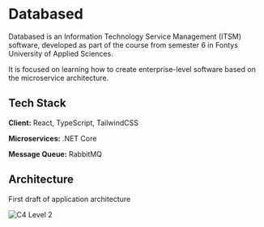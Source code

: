 
# Databased

Databased is an Information Technology Service Management (ITSM) software, developed as part of the course from semester 6 in Fontys University of Applied Sciences.

It is focused on learning how to create enterprise-level software based on the microservice architecture.


## Tech Stack

**Client:** React, TypeScript, TailwindCSS

**Microservices:** .NET Core

**Message Queue:** RabbitMQ


## Architecture
First draft of application architecture

![C4 Level 2](https://user-images.githubusercontent.com/8376476/226399936-8daf2156-d375-4eb6-83f2-4235a7922cda.png)
